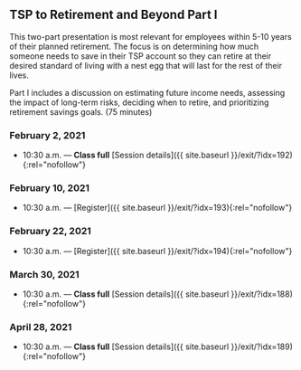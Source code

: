 ## TSP to Retirement and Beyond Part I

This two-part presentation is most relevant for employees within 5-10 years of their planned retirement. The focus is on determining how much someone needs to save in their TSP account so they can retire at their desired standard of living with a nest egg that will last for the rest of their lives.

Part I includes a discussion on estimating future income needs, assessing the impact of long-term risks, deciding when to retire, and prioritizing retirement savings goals. (75 minutes)

### February 2, 2021

- 10:30 a.m. — **Class full** [Session details]({{ site.baseurl }}/exit/?idx=192){:rel="nofollow"}

### February 10, 2021

- 10:30 a.m. — [Register]({{ site.baseurl }}/exit/?idx=193){:rel="nofollow"}

### February 22, 2021

- 10:30 a.m. — [Register]({{ site.baseurl }}/exit/?idx=194){:rel="nofollow"}

### March 30, 2021

- 10:30 a.m. — **Class full** [Session details]({{ site.baseurl }}/exit/?idx=188){:rel="nofollow"}

### April 28, 2021

- 10:30 a.m. — **Class full** [Session details]({{ site.baseurl }}/exit/?idx=189){:rel="nofollow"}
